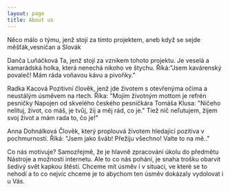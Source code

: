 ```yaml
---
layout: page
title: About us
---
```



Něco málo o týmu, jenž stojí za tímto projektem, aneb když se sejde měšťák,vesničan a Slovák

Danča Luňáčková 
Ta, jenž stojí za vznikem tohoto projektu. Je veselá a kamarádská holka, která nenechá nikoho ve štychu.
Říká:"Jsem kavárenský povaleč! Mám ráda voňavou kávu a pivoňky."


Radka Kacová
Pozitivní člověk, jenž jde životem s otevřenýma očima a neustálým úsměvem na rtech.
Říka: "Mojím životným mottom je refrén pesničky Napojen od skvelého českého pesničkára Tomáša Klusa: "Ničeho nelituj,
život, co máš, je tvůj, žij a měj rád, co je." Tiež nič neľutujem, žijem svoj život a mám rada to, čo je!" 

 Anna Dohnálková
Člověk, který proplouvá životem hledající pozitiva v pochmurnosti.
Říká: "Jsem jako šváb! Přežiju všechno! Valte to na mě.."


 Co nás motivuje? 
 Samozřejmě, že je hlavně zpracování úkolu do předmětu Nástroje a možnosti internetu.
 Ale to co nás pohání, je snaha trošku obarvit šedivý svět kapkou štěstí. Chceme mít úsměv i v situaci, ve které se to nehodí a to co nejvíc chceme je to abychom ten úsměv dokázaly vydolovat i u Vás.
